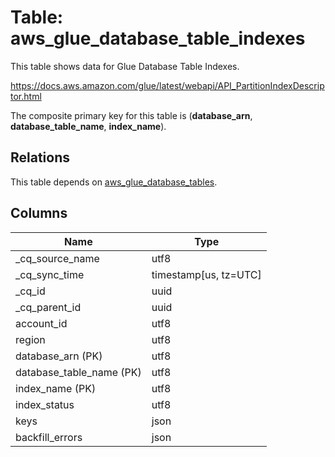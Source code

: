 # Table: aws_glue_database_table_indexes

This table shows data for Glue Database Table Indexes.

https://docs.aws.amazon.com/glue/latest/webapi/API_PartitionIndexDescriptor.html

The composite primary key for this table is (**database_arn**, **database_table_name**, **index_name**).

## Relations

This table depends on [aws_glue_database_tables](aws_glue_database_tables).

## Columns

| Name          | Type          |
| ------------- | ------------- |
|_cq_source_name|utf8|
|_cq_sync_time|timestamp[us, tz=UTC]|
|_cq_id|uuid|
|_cq_parent_id|uuid|
|account_id|utf8|
|region|utf8|
|database_arn (PK)|utf8|
|database_table_name (PK)|utf8|
|index_name (PK)|utf8|
|index_status|utf8|
|keys|json|
|backfill_errors|json|